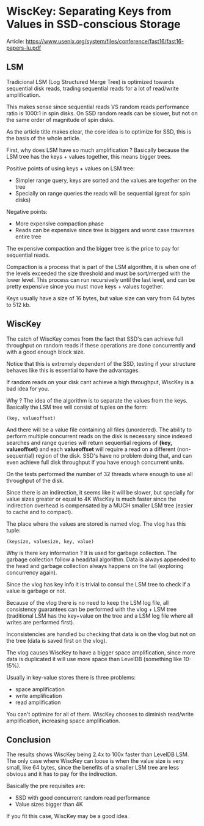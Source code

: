 # WiscKey: Separating Keys from Values in SSD-conscious Storage

Article: https://www.usenix.org/system/files/conference/fast16/fast16-papers-lu.pdf 

## LSM

Tradicional LSM (Log Structured Merge Tree) is optimized towards
sequential disk reads, trading sequential reads for a lot of read/write
amplification.

This makes sense since sequential reads VS random reads performance
ratio is 1000:1 in spin disks. On SSD random reads can be slower,
but not on the same order of magnitude of spin disks.

As the article title makes clear, the core idea is to optimize for
SSD, this is the basis of the whole article.

First, why does LSM have so much amplification ? Basically because the
LSM tree has the keys + values together, this means bigger trees.

Positive points of using keys + values on LSM tree:

* Simpler range query, keys are sorted and the values are together on the tree
* Specially on range queries the reads will be sequential (great for spin disks)

Negative points:

* More expensive compaction phase
* Reads can be expensive since tree is biggers and worst case traverses entire tree

The expensive compaction and the bigger tree is the price to pay
for sequential reads.

Compaction is a process that is part of the LSM algorithm, it is when
one of the levels exceeded the size threshold and must be sort/merged
with the lower level. This process can run recursively until the last
level, and can be pretty expensive since you must move keys + values together.

Keys usually have a size of 16 bytes, but value size can vary from
64 bytes to 512 kb.

## WiscKey

The catch of WiscKey comes from the fact that SSD's can achieve
full throughput on random reads if these operations are done
concurrently and with a good enough block size.

Notice that this is extremely dependent of the SSD, testing if your
structure behaves like this is essential to have the advantages.

If random reads on your disk cant achieve a high throughput, WiscKey
is a bad idea for you.

Why ? The idea of the algorithm is to separate the values from the keys.
Basically the LSM tree will consist of tuples on the form:

```
(key, valueoffset)
```

And there will be a value file containing all files (unordered).
The ability to perform multiple concurrent reads on the disk
is necessary since indexed searches and range queries will
return sequential regions of **(key, valueoffset)** and each
**valueoffset** will require a read on a different (non-sequential)
region of the disk. SSD's have no problem doing that, and can
even achieve full disk throughput if you have enough concurrent
units.

On the tests performed the number of 32 threads where enough to
use all throughput of the disk.

Since there is an indirection, it seems like it will be slower, but
specially for value sizes greater or equal to 4K WiscKey is much
faster since the indirection overhead is compensated by a MUCH
smaller LSM tree (easier to cache and to compact).

The place where the values are stored is named vlog. The vlog has
this tuple:

```
(keysize, valuesize, key, value)
```

Why is there key information ? It is used for garbage collection.
The garbage collection follow a head/tail algorithm. Data is always
appended to the head and garbage collection always happens on the
tail (exploring concurrency again).

Since the vlog has key info it is trivial to consul the LSM tree
to check if a value is garbage or not.

Because of the vlog there is no need to keep the LSM log file,
all consistency guarantees can be performed with the vlog + LSM tree
(traditional LSM has the key+value on the tree and a LSM log file
where all writes are performed first).

Inconsistencies are handled bu checking that data is on the vlog
but not on the tree (data is saved first on the vlog).

The vlog causes WiscKey to have a bigger space amplification,
since more data is duplicated it will use more space than LevelDB
(something like 10-15%).

Usually in key-value stores there is three problems:

* space amplification
* write amplification
* read amplification

You can't optimize for all of them. WiscKey chooses to diminish
read/write amplification, increasing space amplification.

## Conclusion

The results shows WiscKey being 2.4x to 100x faster than LevelDB
LSM. The only case where WiscKey can loose is when the value size
is very small, like 64 bytes, since the benefits of a smaller
LSM tree are less obvious and it has to pay for the indirection.

Basically the pre requisites are:

* SSD with good concurrent random read performance
* Value sizes bigger than 4K

If you fit this case, WiscKey may be a good idea.
